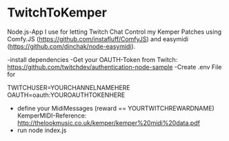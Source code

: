 # TwitchToKemper

Node.js-App I use for letting Twitch Chat Control my Kemper Patches using Comfy.JS (https://github.com/instafluff/ComfyJS) and easymidi (https://github.com/dinchak/node-easymidi).

-install dependencies
-Get your OAUTH-Token from Twitch: https://github.com/twitchdev/authentication-node-sample
-Create .env File for

TWITCHUSER=YOURCHANNELNAMEHERE
OAUTH=oauth:YOUROAUTHTOKENHERE

- define your MidiMessages (reward == YOURTWITCHREWARDNAME) KemperMIDI-Reference: http://thelookmusic.co.uk/kemper/kemper%20midi%20data.pdf
- run node index.js
